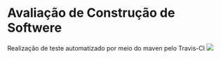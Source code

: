 # Avaliação de Construção de Softwere

Realização de teste automatizado por meio do maven pelo Travis-CI [<img src="https://api.travis-ci.org/matheuspiment/algoritmos.svg?branch=master">](https://travis-ci.org/matheuspiment/algoritmos)
